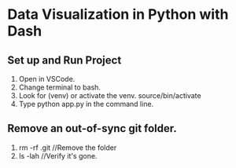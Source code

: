 # Data Visualization in Python with Dash

## Set up and Run Project

1. Open in VSCode.
2. Change terminal to bash.
3. Look for (venv) or activate the venv. source/bin/activate
4. Type python app.py in the command line.

## Remove an out-of-sync git folder.

1. rm -rf .git //Remove the folder
2. ls -lah //Verify it's gone.
